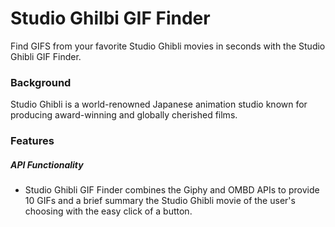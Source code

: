 # Studio Ghilbi GIF Finder

Find GIFS from your favorite Studio Ghibli movies in seconds with the Studio Ghibli GIF Finder. 

### Background 

Studio Ghibli is a world-renowned Japanese animation studio known for producing award-winning and globally cherished films. 

### Features 

##### API Functionality

- Studio Ghibli GIF Finder combines the Giphy and OMBD APIs to provide 10 GIFs and a brief summary the Studio Ghibli movie of the user's choosing with the easy click of a button.  

